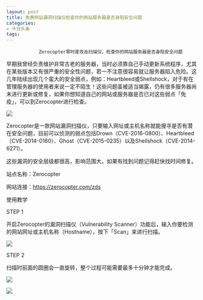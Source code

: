 ```yaml
---
layout: post
title: 免费网站漏洞扫描仪检查你的网站服务器是否身陷安全问题
categories:
- 今日头条
tags:
---
```

				Zerocopter零时差攻击扫描仪，检查你的网站服务器是否身陷安全问题

早期我曾经负责维护非常古老的服务器，当时必须靠自己手动更新系统程序，尤其在某些版本又有很严重的安全性问题，若一不注意很容易就让服务器陷入危险。这几年陆续出现几个蛮大的安全弱点，例如：Heartbleed或Shellshock，对于有在管理服务器的使用者来说一定不陌生！这些问题虽被适当揭露，仍有很多服务器尚未进行更新或修复，如果你想知道自己的网站或服务器是否已对这些弱点「免疫」，可以到Zerocopter进行检查。

![](http://p3.pstatp.com/large/5dd0005d11f33489e8f)

Zerocopter是一款网站漏洞扫描仪，只要输入网址或主机名称就能搜寻是否有潜在安全问题，目前可以侦测的弱点包括Drown（CVE-2016-0800）、Heartbleed（CVE-2014-0160）、Ghost（CVE-2015-0235）以及Shellshock（CVE-2014-6271）。

这些漏洞的安全层级都很高，影响范围大，如果有找到问题记得赶快找时间修复。

站点名称：Zerocopter

网站连接：https://zerocopter.com/zds

使用教学

STEP 1

开启Zerocopter的漏洞扫描仪（Vulnerability Scanner）功能后，输入你要检测的网站网址或主机名称（Hostname），按下「Scan」来进行扫描。

![](http://p3.pstatp.com/large/5db0005d427e7eb008a)

STEP 2

扫描时前面的圆圈会一直旋转，整个过程可能需要最多十分钟才能完成。

![](http://p3.pstatp.com/large/5da0005d5ff8015adf5)

![](http://p9.pstatp.com/large/5dc0005d4f3eb1c29d8)